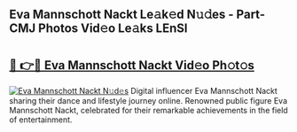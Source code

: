 ## Eva Mannschott Nackt Le𝚊k𝚎d N𝚞𝚍es - Part-CMJ Photos Vid𝚎o Le𝚊ks LEnSl

# <h2><a href="http://fb20ow.evod.top/?m=Eva+Mannschott+Nackt">🔗 👉🔴 Eva Mannschott Nackt Vid𝚎o Ph𝚘t𝚘s</a></h2>

[![Eva Mannschott Nackt N𝚞d𝚎s](https://i.imgur.com/8V9OHl7.gif)](http://fb20ow.evod.top/?m=Eva+Mannschott+Nackt)
Digital influencer Eva Mannschott Nackt sharing their dance and lifestyle journey online. Renowned public figure Eva Mannschott Nackt, celebrated for their remarkable achievements in the field of entertainment. 
